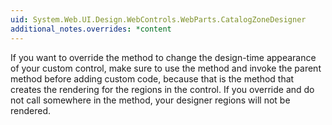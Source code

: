 ```yaml
---
uid: System.Web.UI.Design.WebControls.WebParts.CatalogZoneDesigner
additional_notes.overrides: *content
---
```


<p>If you want to override the <xref href="System.Web.UI.Design.WebControls.WebParts.CatalogZoneDesigner.GetDesignTimeHtml"></xref> method to change the design-time appearance of your custom control, make sure to use the <xref href="System.Web.UI.Design.WebControls.WebParts.CatalogZoneDesigner.GetDesignTimeHtml(System.Web.UI.Design.DesignerRegionCollection)"></xref> method and invoke the parent method before adding custom code, because that is the method that creates the rendering for the regions in the control. If you override <xref href="System.Web.UI.Design.WebControls.WebParts.CatalogZoneDesigner.GetDesignTimeHtml"></xref> and do not call <xref href="System.Web.UI.Design.WebControls.WebParts.CatalogZoneDesigner.GetDesignTimeHtml(System.Web.UI.Design.DesignerRegionCollection)"></xref> somewhere in the method, your designer regions will not be rendered.</p>


